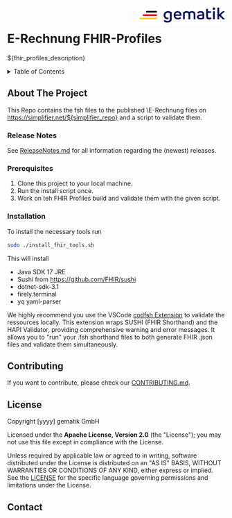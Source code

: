 <img align="right" width="200" height="37" src="Gematik_Logo_Flag.png"/> <br/>
  
# E-Rechnung FHIR-Profiles

 ${fhir_profiles_description}
 
<details>
  <summary>Table of Contents</summary>
  <ol>
    <li>
      <a href="#about-the-project">About The Project</a>
       <ul>
        <li><a href="#release-notes">Release Notes</a></li>
      </ul>     
    </li>
    <li>
      <a href="#getting-started">Getting Started</a>
      <ul>
        <li><a href="#prerequisites">Prerequisites</a></li>
        <li><a href="#installation">Installation</a></li>
      </ul>
    </li>
    <li><a href="#usage">Usage</a></li>
    <li><a href="#contributing">Contributing</a></li>
    <li><a href="#license">License</a></li>
    <li><a href="#contact">Contact</a></li>
  </ol>
</details>


## About The Project  
This Repo contains the fsh files to the published \E-Rechnung files on <https://simplifier.net/${simplifier_repo}> and a script to validate them.
 
### Release Notes
See [ReleaseNotes.md](./ReleaseNotes.md) for all information regarding the (newest) releases.
  
### Prerequisites
1. Clone this project to your local machine.
2. Run the install script once.
3. Work on teh FHIR Profiles build and validate them with the given script.
 
### Installation
To install the necessary tools run

```bash
sudo ./install_fhir_tools.sh
```

This will install

- Java SDK 17 JRE
- Sushi from <https://github.com/FHIR/sushi>
- dotnet-sdk-3.1
- firely.terminal
- yq yaml-parser

We highly recommend you use the VSCode [codfsh Extension](https://marketplace.visualstudio.com/items?itemName=gematikde.codfsh) to validate the ressources locally. 
This extension wraps SUSHI (FHIR Shorthand) and the HAPI Validator, providing comprehensive warning and error messages. It allows you to "run" your .fsh shorthand files to both generate FHIR .json files and validate them simultaneously.
 
## Contributing
If you want to contribute, please check our [CONTRIBUTING.md](./CONTRIBUTING.md).
 
## License
 
Copyright [yyyy] gematik GmbH
 
Licensed under the **Apache License, Version 2.0** (the "License"); you may not use this file except in compliance with the License.
 
Unless required by applicable law or agreed to in writing, software distributed under the License is distributed on an "AS IS" BASIS, WITHOUT WARRANTIES OR CONDITIONS OF ANY KIND, either express or implied. See the [LICENSE](./LICENSE) for the specific language governing permissions and limitations under the License.
 
## Contact
<!-- add your own text here -->